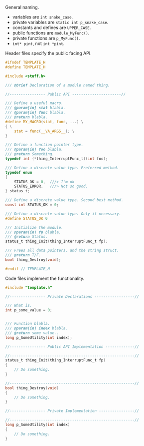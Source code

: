 
General naming.
  - variables are `int snake_case`.
  - private variables are `static int p_snake_case`.
  - constants and defines are `UPPER_CASE`.
  - public functions are `module_MyFunc()`.
  - private functions are `p_MyFunc()`.
  - `int* pint`, not `int *pint`.

Header files specify the public facing API.
``` C
#ifndef TEMPLATE_H
#define TEMPLATE_H

#include <stuff.h>

/// @brief Declaration of a module named thing.

//---------------- Public API ----------------------//

/// Define a useful macro.
/// @param[in] stat blabla.
/// @param[in] func blabla.
/// @return blabla.
#define MY_MACRO(stat, func, ...) \
{ \
    stat = func(__VA_ARGS__); \
}

/// Define a function pointer type.
/// @param[in] foo blabla.
/// @return Something.
typedef int (*thing_InterruptFunc_t)(int foo);

/// Define a discrete value type. Preferred method.
typedef enum
{
    STATUS_OK = 0,  ///> I'm ok
    STATUS_ERROR,   ///> Not so good.
} status_t;

/// Define a discrete value type. Second best method.
const int STATUS_OK = 0;

/// Define a discrete value type. Only if necessary.
#define STATUS_OK 0

/// Initialize the module.
/// @param[in] fp blabla.
/// @return Status.
status_t thing_Init(thing_InterruptFunc_t fp);

/// Frees all data pointers, and the string struct.
/// @return T/F.
bool thing_Destroy(void);

#endif // TEMPLATE_H
```

Code files implement the functionality.
``` C
#include "template.h"

//---------------- Private Declarations ------------------//

/// What is.
int p_some_value = 0;


/// Function blabla.
/// @param[in] index blabla.
/// @return some value..
long p_SomeUtility(int index);

//---------------- Public API Implementation -------------//

//--------------------------------------------------------//
status_t thing_Init(thing_InterruptFunc_t fp)
{
    // Do something.
}

//--------------------------------------------------------//
bool thing_Destroy(void)
{
    // Do something.
}

//---------------- Private Implementation ----------------//

//--------------------------------------------------------//
long p_SomeUtility(int index)
{
    // Do something.
}
```
